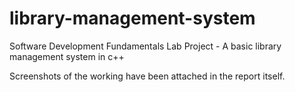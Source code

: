# library-management-system
Software Development Fundamentals Lab Project - A basic library management system in c++

Screenshots of the working have been attached in the report itself.
